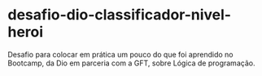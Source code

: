 # desafio-dio-classificador-nivel-heroi
Desafio para colocar em prática um pouco do que foi aprendido no Bootcamp, da Dio em parceria  com a GFT, sobre Lógica de programação.
